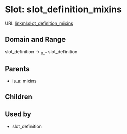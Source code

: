 
# Slot: slot_definition_mixins




URI: [linkml:slot_definition_mixins](https://w3id.org/linkml/slot_definition_mixins)


## Domain and Range

slot_definition ->  <sub>0..*</sub> slot_definition

## Parents

 *  is_a: mixins

## Children


## Used by

 * slot_definition
